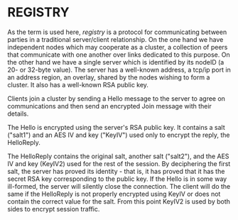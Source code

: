 REGISTRY
========

As the term is used here, *registry* is a protocol for communicating
between parties in a traditional server/client relationship.  On the
one hand we have independent nodes which may cooperate as a cluster,
a collection of peers that communicate with one another over links
dedicated to this purpose.  On the other hand we have a single server
which is identified by its nodeID (a 20- or 32-byte value).  The 
server has a well-known address, a tcp/ip port in an address region,
an overlay, shared by the nodes wishing to form a cluster.  It also
has a well-known RSA public key.

Clients join a cluster by sending a Hello message to the server to agree
on communications and then send an encrypted Join message with their 
details.  

The Hello is encrypted using the server's RSA public key.  It contains a 
salt ("salt1") and an AES IV and key ("KeyIV") used only to encrypt the 
reply, the HelloReply.

The HelloReply contains the original salt, another salt ("salt2"), and
the AES IV and key (KeyIV2) used for the rest of the session.   By 
deciphering the first salt, the server has proved its identity - that is,
it has proved that it has the secret RSA key corresponding to the public
key.  If the Hello is in some way ill-formed, the server will silently 
close the connection.  The client will do the same if the HelloReply is 
not properly encrypted using KeyIV or does not contain the correct value 
for the salt.  From this point KeyIV2 is used by both sides to encrypt 
session traffic.

